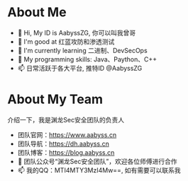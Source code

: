 # About Me
- 👋 Hi, My ID is AabyssZG, 你可以叫我曾哥
- 👀 I'm good at 红蓝攻防和渗透测试
- 🌱 I'm currently learning 二进制、DevSecOps
- 💞️ My programming skills: Java、Paython、C++
- 📫 日常活跃于各大平台, 推特ID @AabyssZG

# About My Team
介绍一下，我是渊龙Sec安全团队的负责人

- 团队官网：https://www.aabyss.cn
- 团队导航：https://dh.aabyss.cn
- 团队博客：https://blog.aabyss.cn
- 💞️ 团队公众号“渊龙Sec安全团队”，欢迎各位师傅进行合作
- 📫 我的QQ：MTI4MTY3MzI4Mw==, 如有需要可以联系我
